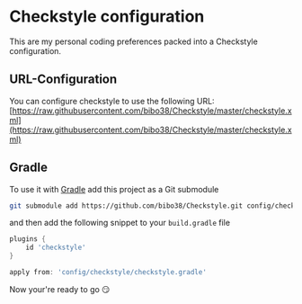 Checkstyle configuration
========================

This are my personal coding preferences packed into a Checkstyle configuration.

URL-Configuration
-----------------

You can configure checkstyle to use the following URL: 
[https://raw.githubusercontent.com/bibo38/Checkstyle/master/checkstyle.xml](https://raw.githubusercontent.com/bibo38/Checkstyle/master/checkstyle.xml)

Gradle
------

To use it with [Gradle](https://gradle.org/) add this project as a Git submodule

```bash
git submodule add https://github.com/bibo38/Checkstyle.git config/checkstyle
```

and then add the following snippet to your `build.gradle` file

```gradle
plugins {
	id 'checkstyle'
}

apply from: 'config/checkstyle/checkstyle.gradle'
```

Now your're ready to go :smirk:
